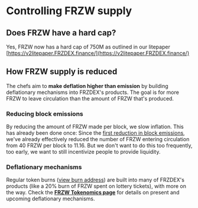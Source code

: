 # Controlling FRZW supply

## Does FRZW have a hard cap?

Yes, FRZW now has a hard cap of 750M as outlined in our litepaper [https://v2litepaper.FRZDEX.finance/](https://v2litepaper.FRZDEX.finance/)

## How FRZW supply is reduced

The chefs aim to **make deflation higher than emission** by building deflationary mechanisms into FRZDEX's products. The goal is for more FRZW to leave circulation than the amount of FRZW that's produced.

### Reducing block emissions

By reducing the amount of FRZW made per block, we slow inflation. This has already been done once: Since the [first reduction in block emissions](https://FRZDEX.finance/voting/proposal/bafkreide2rtzqmwezritljamjswp63si4gpt2i7fo7sxf7p64sjinhhoy4), we've already effectively reduced the number of FRZW entering circulation from 40 FRZW per block to 11.16. But we don't want to do this too frequently, too early, we want to still incentivize people to provide liquidity.

### Deflationary mechanisms

Regular token burns ([view burn address](https://bscscan.com/token/0x0e09fabb73bd3ade0a17ecc321fd13a19e81ce82?a=0x000000000000000000000000000000000000dead)) are built into many of FRZDEX's products (like a 20% burn of FRZW spent on lottery tickets), with more on the way. Check the [**FRZW Tokenomics page**](https://docs.FRZDEX.finance/tokenomics/cake/cake-tokenomics) for details on present and upcoming deflationary mechanisms.
